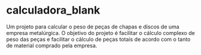 # calculadora_blank
 Um projeto para calcular o peso de peças de chapas e discos de uma empresa metalúrgica. O objetivo do projeto é facilitar o cálculo complexo de peso das peças e facilitar o cálculo de peças totais de acordo com o tanto de material comprado pela empresa.
